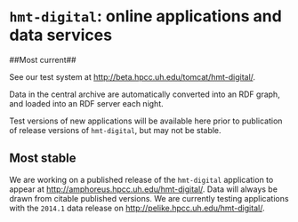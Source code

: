 # `hmt-digital`: online applications and data services #

##Most current##

See our test system at <http://beta.hpcc.uh.edu/tomcat/hmt-digital/>.

Data in the central archive are automatically converted into an RDF graph, and loaded into an RDF server  each night.  

Test versions of new applications will be available here prior to publication of release versions of `hmt-digital`, but may not be stable.


## Most stable ##

We are working on a published release of the `hmt-digital` application to appear at <http://amphoreus.hpcc.uh.edu/hmt-digital/>.  Data will always be drawn from citable published  versions.   We are currently testing applications with the `2014.1` data release on <http://pelike.hpcc.uh.edu/hmt-digital/>.